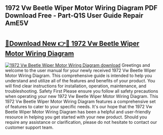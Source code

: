## 1972 Vw Beetle Wiper Motor Wiring Diagram PDF Download Free - Part-Q1S User Guide Repair AmE5V

# <h2><a href="http://dfp5c2n.blite.top/?on=1972+Vw+Beetle+Wiper+Motor+Wiring+Diagram">🔗Download New 👉🔴 1972 Vw Beetle Wiper Motor Wiring Diagram</a></h2>

[![1972 Vw Beetle Wiper Motor Wiring Diagram download](https://i.imgur.com/lujVjoI.png)](http://dfp5c2n.blite.top/?on=1972+Vw+Beetle+Wiper+Motor+Wiring+Diagram)
Greetings and welcome to the user manual for your newly received 1972 Vw Beetle Wiper Motor Wiring Diagram. This comprehensive guide is intended to help you understand and utilize all of the features and benefits of your product. You will find clear instructions for installation, operation, maintenance, and troubleshooting. Safety First Please ensure you follow all safety precautions when operating your new 1972 Vw Beetle Wiper Motor Wiring Diagram. This 1972 Vw Beetle Wiper Motor Wiring Diagram features a comprehensive set of features to cater to your specific needs. It's our hope that the 1972 Vw Beetle Wiper Motor Wiring Diagram has been a helpful and user-friendly resource in helping you get started with your new product. Should you require any assistance or clarification, please do not hesitate to contact our customer support team.

